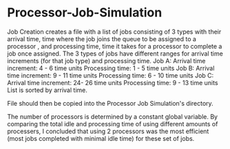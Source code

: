 # Processor-Job-Simulation

Job Creation creates a file with a list of jobs consisting of 3 types with their arrival time, time where the job joins the queue to be assigned to a processor
, and processing time, time it takes for a processor to complete a job once assigned.
The 3 types of jobs have different ranges for arrival time increments (for that job type) and processing time.
Job A:   Arrival time increment: 4 - 6 time units      Processing time: 1 - 5 time units
Job B:   Arrival time increment: 9 - 11 time units     Processing time: 6 - 10 time units
Job C:   Arrival time increment: 24- 26 time units     Processing time: 9 - 13 time units
List is sorted by arrival time.

File should then be copied into the Processor Job Simulation's directory. 

The number of processors is determined by a constant global variable. By comparing the total idle and processing time of using different amounts of processers,
I concluded that using 2 processors was the most efficient (most jobs completed with minimal idle time) for these set of jobs.
